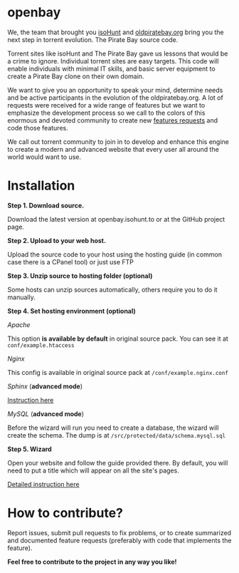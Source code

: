 openbay
=======
We, the team that brought you [isoHunt](https://isohunt.to) and [oldpiratebay.org](http://oldpiratebay.org) bring you the next step in torrent evolution. The Pirate Bay source code.

Torrent sites like isoHunt and The Pirate Bay gave us lessons that would be a crime to ignore. Individual torrent sites are easy targets. This code will enable individuals with minimal IT skills, and basic server equipment to create a Pirate Bay clone on their own domain.

We want to give you an opportunity to speak your mind, determine needs and be active participants in the evolution of the oldpiratebay.org. A lot of requests were received for a wide range of features but we want to emphasize the development process so we call to the colors of this enormous and devoted community to create new [features requests](https://openbay.uservoice.com/forums/279139-ideas) and code those features.

We call out torrent community to join in to develop and enhance this engine to create a modern and advanced website that every user all around the world would want to use. 


Installation
=======

**Step 1. Download source.**

Download the latest version at openbay.isohunt.to or at the GitHub project page.

**Step 2. Upload to your web host.**

Upload the source code to your host using the hosting guide
(in common case there is a CPanel tool) or just use FTP

**Step 3. Unzip source to hosting folder (optional)**

Some hosts can unzip sources automatically, others require you to do it
manually.

**Step 4. Set hosting environment (optional)**

*Apache*

This option **is available by default** in original source pack. You can see it
at `conf/example.htaccess`

*Nginx*

This config is available in original source pack at `/conf/example.nginx.conf`

*Sphinx* (**advanced mode**)

[Instruction here](https://github.com/isohuntto/openbay/wiki/sphinx)

*MySQL* (**advanced mode**)

Before the wizard will run you need to create a database, the wizard will create
the schema. The dump is at `/src/protected/data/schema.mysql.sql`

**Step 5. Wizard**

Open your website and follow the guide provided there. By default, you will need
to put a title which will appear on all the site's pages.

[Detailed instruction here](https://github.com/isohuntto/openbay/wiki/shared-hosting-guide)

How to contribute?
==================

Report issues, submit pull requests to fix problems, or to create summarized and
documented feature requests (preferably with code that implements the
feature).

**Feel free to contribute to the project in any way you like!**

